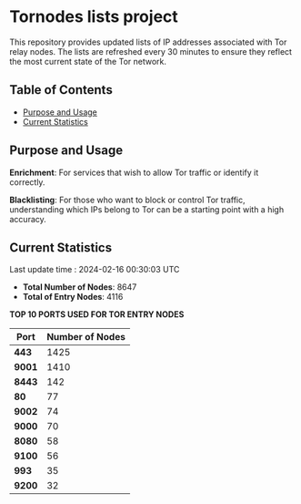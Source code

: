 # Tornodes lists project

This repository provides updated lists of IP addresses associated with Tor relay nodes. The lists are refreshed every 30 minutes to ensure they reflect the most current state of the Tor network.

## Table of Contents

- [Purpose and Usage](#purpose-and-usage)
- [Current Statistics](#current-statistics)


## Purpose and Usage

**Enrichment**: For services that wish to allow Tor traffic or identify it correctly.

**Blacklisting**: For those who want to block or control Tor traffic, understanding which IPs belong to Tor can be a starting point with a high accuracy.

## Current Statistics

Last update time : 2024-02-16 00:30:03 UTC

- **Total Number of Nodes**: 8647
- **Total of Entry Nodes**: 4116

**TOP 10 PORTS USED FOR TOR ENTRY NODES**

| **Port** | **Number of Nodes** |
|------|-----------------|
| **443**   | 1425  |
| **9001**   | 1410  |
| **8443**   | 142  |
| **80**   | 77  |
| **9002**   | 74  |
| **9000**   | 70  |
| **8080**   | 58  |
| **9100**   | 56  |
| **993**   | 35  |
| **9200**   | 32  |

